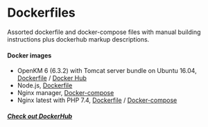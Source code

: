 # Dockerfiles

Assorted dockerfile and docker-compose files with manual building instructions plus dockerhub markup descriptions.

#### Docker images

 - OpenKM 6 (6.3.2) with Tomcat server bundle on Ubuntu 16.04, [Dockerfile](https://github.com/eduardomota/dockerfiles/blob/master/openkm6/6.3.2/Dockerfile) / [Docker Hub](https://hub.docker.com/r/eduardomota/openkm6/)
 - Node.js, [Dockerfile](https://github.com/eduardomota/dockerfiles/blob/master/nodejs/Dockerfile)
 - Nginx manager, [Docker-compose](https://github.com/eduardomota/dockerfiles/blob/master/nginx-manager/docker-compose.yml)
 - Nginx latest with PHP 7.4, [Dockerfile](https://github.com/eduardomota/dockerfiles/blob/master/nginx-php/Dockerfile) / [Docker-compose](https://github.com/eduardomota/dockerfiles/blob/master/nginx-php/docker-compose.yml)

##### [Check out DockerHub](https://hub.docker.com/u/eduardomota/)
